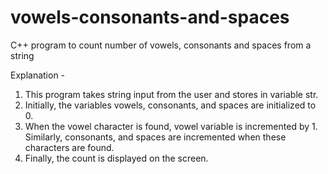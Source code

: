 # vowels-consonants-and-spaces
C++ program to count number of vowels, consonants and spaces from a string

Explanation -
1.	This program takes string input from the user and stores in variable str.
2.	Initially, the variables vowels, consonants, and spaces are initialized to 0.
3.	When the vowel character is found, vowel variable is incremented by 1. Similarly, consonants, and spaces are incremented when these    characters are found.
4.	Finally, the count is displayed on the screen.
